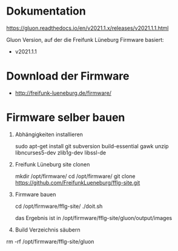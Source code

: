 ﻿# Dokumentation

https://gluon.readthedocs.io/en/v2021.1.x/releases/v2021.1.1.html

Gluon Version, auf der die Freifunk Lüneburg Firmware basiert:

* v2021.1.1 

# Download der Firmware

* http://freifunk-lueneburg.de/firmware/

# Firmware selber bauen

1. Abhängigkeiten installieren

   sudo apt-get install git subversion build-essential gawk unzip libncurses5-dev zlib1g-dev libssl-de

2. Freifunk Lüneburg site clonen

   mkdir /opt/firmware/ 
   cd /opt/firmware/
   git clone https://github.com/FreifunkLueneburg/fflg-site.git

3. Firmware bauen

   cd /opt/firmware/fflg-site/
   ./doit.sh

   das Ergebnis ist in 
   /opt/firmware/fflg-site/gluon/output/images

4.  Build Verzeichnis säubern

   rm -rf /opt/firmware/fflg-site/gluon
